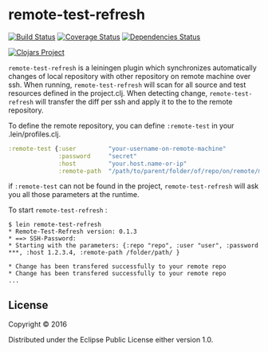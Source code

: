 # remote-test-refresh

[![Build Status](https://travis-ci.org/minhtuannguyen/remote-test-refresh.svg?branch=master)](https://travis-ci.org/minhtuannguyen/remote-test-refresh)
[![Coverage Status](https://coveralls.io/repos/github/minhtuannguyen/remote-test-refresh/badge.svg?branch=master)](https://coveralls.io/github/minhtuannguyen/remote-test-refresh?branch=master)
[![Dependencies Status](http://jarkeeper.com/minhtuannguyen/remote-test-refresh/status.svg)](http://jarkeeper.com/minhtuannguyen/remote-test-refresh)


[![Clojars Project](http://clojars.org/minhtuannguyen/remote-test-refresh/latest-version.svg)](https://clojars.org/minhtuannguyen/remote-test-refresh)

`remote-test-refresh` is a leiningen plugin which synchronizes automatically changes of local repository with other repository on remote machine over ssh. When running, `remote-test-refresh` will scan for all source and test resources defined in the project.clj. When detecting change, `remote-test-refresh` will transfer the diff per ssh and apply it to the to the remote repository.

To define the remote repository, you can define `:remote-test` in your .lein/profiles.clj.

```clojure
:remote-test {:user         "your-username-on-remote-machine"
              :password     "secret"
		      :host         "your.host.name-or-ip"
	          :remote-path  "/path/to/parent/folder/of/repo/on/remote/machine"}
```

if `:remote-test` can not be found in the project, `remote-test-refresh` will ask you all those parameters at the runtime.

To start `remote-test-refresh` :

    $ lein remote-test-refresh
    * Remote-Test-Refresh version: 0.1.3
    * ==> SSH-Password:
    * Starting with the parameters: {:repo "repo", :user "user", :password ***, :host 1.2.3.4, :remote-path /folder/path/ }
    
    * Change has been transfered successfully to your remote repo
    * Change has been transfered successfully to your remote repo
    ...
    

## License

Copyright © 2016 

Distributed under the Eclipse Public License either version 1.0.